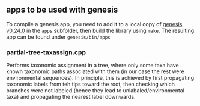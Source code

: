 ## apps to be used with genesis
To compile a genesis app, you need to add it to a local copy of [genesis v0.24.0](https://github.com/lczech/genesis/releases/tag/v0.24.0) in the `apps` subfolder, then build the library using `make`. The resulting app can be found under `genesis/bin/apps`

### partial-tree-taxassign.cpp
Performs taxonomic assignment in a tree, where only some taxa have known taxonomic paths associated with them (in our case the rest were environmental sequences). In principle, this is achieved by first propagating taxonomic labels from teh tips toward the root, then checking which branches were not labeled (hence they lead to unlabaled/environmental taxa) and propagating the nearest label downwards.
